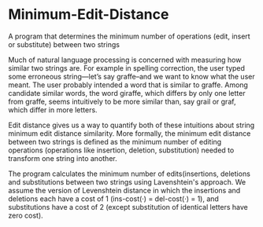 # Minimum-Edit-Distance
A program that determines the minimum number of operations (edit, insert or substitute) between two strings

Much of natural language processing is concerned with measuring how similar two strings are. For example in spelling correction, the user typed some erroneous
string—let’s say graffe–and we want to know what the user meant. The user probably intended a word that is similar to graffe. Among candidate similar words,
the word giraffe, which differs by only one letter from graffe, seems intuitively to be more similar than, say grail or graf, which differ in more letters.

Edit distance gives us a way to quantify both of these intuitions about string minimum edit distance similarity. More formally, the minimum edit distance between two strings is defined
as the minimum number of editing operations (operations like insertion, deletion,
substitution) needed to transform one string into another.

The program calculates the minimum number of edits(insertions, deletions and substitutions between two strings using Lavenshtein's approach.
We assume the version of Levenshtein distance in which the insertions and deletions each have a cost of 1 (ins-cost(·) = del-cost(·) = 1), and substitutions have a
cost of 2 (except substitution of identical letters have zero cost).
